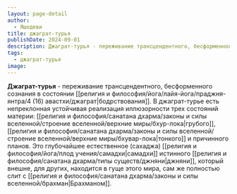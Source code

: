 ```yaml
---
layout: page-detail
author:
  - Яшодеви
title: джаграт-турья
publishDate: 2024-09-01
description: Джаграт-турья - переживание трансцендентного, бесформенного сознания в состоянии бодрствования. В джаграт-турье есть непреклонная устойчивая реализация иллюзорности трех состояний материи грубого, тонкого и причинного планов. Это глубочайшее естественное (сахаджа) самадхи истинного джняни, который внешне, для других, находится в гуще этого мира, сам же полностью слит с Брахманом.
tags:
  - джаграт-турья
image:
---
```

**Джаграт-турья** - переживание трансцендентного, бесформенного сознания в состоянии [[религия и философия/йога/лайя-йога/праджня-янтра/4 (16) авастхи/джаграт|бодрствования]]. В джаграт-турье есть непреклонная устойчивая реализация иллюзорности трех состояний материи: [[религия и философия/санатана дхарма/законы и силы вселенной/строение вселенной/верхние миры/бхур-лока|грубого]], [[религия и философия/санатана дхарма/законы и силы вселенной/строение вселенной/верхние миры/бхувар-лока|тонкого]] и причинного планов. Это глубочайшее естественное (сахаджа) [[религия и философия/йога/плод учения/самадхи|самадхи]] истинного [[религия и философия/санатана дхарма/типы существ/джняни|джняни]], который внешне, для других, находится в гуще этого мира, сам же полностью слит с [[религия и философия/санатана дхарма/законы и силы вселенной/брахман|Брахманом]].

